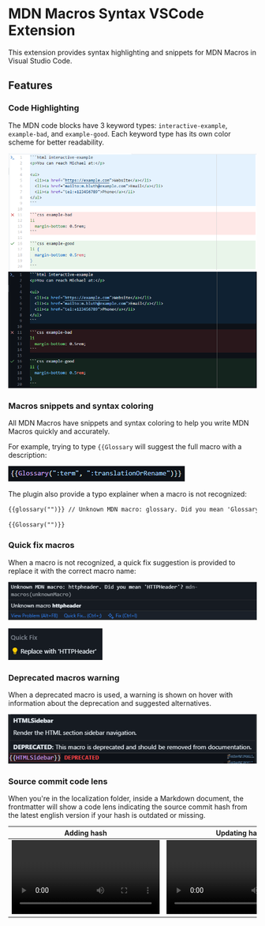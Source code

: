 # MDN Macros Syntax VSCode Extension

This extension provides syntax highlighting and snippets for MDN Macros in Visual Studio Code.

## Features

### Code Highlighting

The MDN code blocks have 3 keyword types: `interactive-example`, `example-bad`, and `example-good`. Each keyword type has its own color scheme for better readability.

![Code Highlighting in light theme](./docs/images/block-code-colors-light.png)
![Code Highlighting in dark theme](./docs/images/block-code-colors-dark.png)

### Macros snippets and syntax coloring

All MDN Macros have snippets and syntax coloring to help you write MDN Macros quickly and accurately.

For example, trying to type `{{Glossary` will suggest the full macro with a description:

![Example of Glossary completion](./docs/images/macros-completions-glossary-example.png)

The plugin also provide a typo explainer when a macro is not recognized:

```md example-bad
{{glossary("")}} // Unknown MDN macro: glossary. Did you mean 'Glossary'? `mdn-macros(unknownMacro)`
```

```md example-good
{{Glossary("")}}
```

### Quick fix macros

When a macro is not recognized, a quick fix suggestion is provided to replace it with the correct macro name:

![The error message on the hover tooltip](./docs/images/macros-quick-fix-error-example.png)

![The quick fix suggestion menu when you click on the "Quick Fix" lightbulb](./docs/images/macros-quick-fix-menu-example.png)

### Deprecated macros warning

When a deprecated macro is used, a warning is shown on hover with information about the deprecation and suggested alternatives.

![The deprecation warning on the hover tooltip](./docs/images/macros-deprecated-warning-example.png)

### Source commit code lens

When you're in the localization folder, inside a Markdown document, the frontmatter will show a code lens indicating the source commit hash from the latest english version if your hash is outdated or missing.

| Adding hash                                                               | Updating hash                                                               |
| ------------------------------------------------------------------------- | --------------------------------------------------------------------------- |
| <video src="./docs/medias/adding-sourceCommit.mp4" loop autoplay></video> | <video src="./docs/medias/updating-sourceCommit.mp4" loop autoplay></video> |
